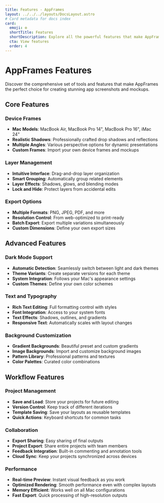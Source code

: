 ```yaml
---
title: Features - AppFrames
layout: ../../../layouts/DocsLayout.astro
# Card metadata for docs index
card:
  emoji: ⚙️
  shortTitle: Features
  shortDescription: Explore all the powerful features that make AppFrames special.
  cta: View features
  order: 4
---
```


# AppFrames Features

Discover the comprehensive set of tools and features that make AppFrames the perfect choice for creating stunning app screenshots and mockups.

## Core Features

### Device Frames
- **Mac Models**: MacBook Air, MacBook Pro 14", MacBook Pro 16", iMac 24"
- **Realistic Shadows**: Professionally crafted drop shadows and reflections
- **Multiple Angles**: Various perspective options for dynamic presentations
- **Custom Frames**: Import your own device frames and mockups

### Layer Management
- **Intuitive Interface**: Drag-and-drop layer organization
- **Smart Grouping**: Automatically group related elements
- **Layer Effects**: Shadows, glows, and blending modes
- **Lock and Hide**: Protect layers from accidental edits

### Export Options
- **Multiple Formats**: PNG, JPEG, PDF, and more
- **Resolution Control**: From web-optimized to print-ready
- **Batch Export**: Export multiple variations simultaneously
- **Custom Dimensions**: Define your own export sizes

## Advanced Features

### Dark Mode Support
- **Automatic Detection**: Seamlessly switch between light and dark themes
- **Theme Variants**: Create separate versions for each theme
- **System Integration**: Follows your Mac's appearance settings
- **Custom Themes**: Define your own color schemes

### Text and Typography
- **Rich Text Editing**: Full formatting control with styles
- **Font Integration**: Access to your system fonts
- **Text Effects**: Shadows, outlines, and gradients
- **Responsive Text**: Automatically scales with layout changes

### Background Customization
- **Gradient Backgrounds**: Beautiful preset and custom gradients
- **Image Backgrounds**: Import and customize background images
- **Pattern Library**: Professional patterns and textures
- **Color Palettes**: Curated color combinations

## Workflow Features

### Project Management
- **Save and Load**: Store your projects for future editing
- **Version Control**: Keep track of different iterations
- **Template Saving**: Save your layouts as reusable templates
- **Quick Actions**: Keyboard shortcuts for common tasks

### Collaboration
- **Export Sharing**: Easy sharing of final outputs
- **Project Export**: Share entire projects with team members
- **Feedback Integration**: Built-in commenting and annotation tools
- **Cloud Sync**: Keep your projects synchronized across devices

### Performance
- **Real-time Preview**: Instant visual feedback as you work
- **Optimized Rendering**: Smooth performance even with complex layouts
- **Memory Efficient**: Works well on all Mac configurations
- **Fast Export**: Quick processing of high-resolution outputs